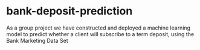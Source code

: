 # bank-deposit-prediction
As a group project we have constructed and deployed a machine learning model to predict whether a client will subscribe to a term deposit, using the Bank Marketing Data Set
